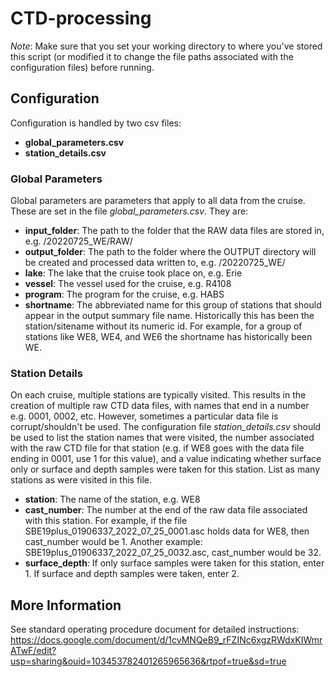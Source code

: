 # CTD-processing

*Note*: Make sure that you set your working directory to where you've stored this script (or modified it to change the file paths associated with the configuration files) before running.

## Configuration
Configuration is handled by two csv files:
- **global_parameters.csv**
- **station_details.csv**

### Global Parameters
Global parameters are parameters that apply to all data from the cruise. These are set in the file *global_parameters.csv*. They are:
- **input_folder**: The path to the folder that the RAW data files are stored in, e.g. /20220725_WE/RAW/
- **output_folder**: The path to the folder where the OUTPUT directory will be created and processed data written to, e.g. /20220725_WE/
- **lake**: The lake that the cruise took place on, e.g. Erie
- **vessel**: The vessel used for the cruise, e.g. R4108
- **program**: The program for the cruise, e.g. HABS
- **shortname**: The abbreviated name for this group of stations that should appear in the output summary file name. Historically this has been the station/sitename without its numeric id. For example, for a group of stations like WE8, WE4, and WE6 the shortname has historically been WE.

### Station Details
On each cruise, multiple stations are typically visited. This results in the creation of multiple raw CTD data files, with names that end in a number e.g. 0001, 0002, etc. However, sometimes a particular data file is corrupt/shouldn't be used. The configuration file *station_details.csv* should be used to list the station names that were visited, the number associated with the raw CTD file for that station (e.g. if WE8 goes with the data file ending in 0001, use 1 for this value), and a value indicating whether surface only or surface and depth samples were taken for this station. List as many stations as were visited in this file.
- **station**: The name of the station, e.g. WE8
- **cast_number**: The number at the end of the raw data file associated with this station. For example, if the file SBE19plus_01906337_2022_07_25_0001.asc holds data for WE8, then cast_number would be 1. Another example: SBE19plus_01906337_2022_07_25_0032.asc, cast_number would be 32.
- **surface_depth**: If only surface samples were taken for this station, enter 1. If surface and depth samples were taken, enter 2.


## More Information
See standard operating procedure document for detailed instructions: https://docs.google.com/document/d/1cvMNQeB9_rFZINc6xgzRWdxKIWmrATwF/edit?usp=sharing&ouid=103453782401265965636&rtpof=true&sd=true
